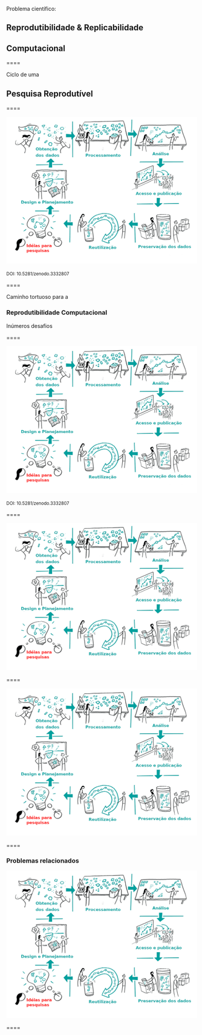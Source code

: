 Problema científico:

## Reprodutibilidade & Replicabilidade
## Computacional

====

Ciclo de uma
## Pesquisa Reprodutível

====

![avatar][avatar]

[avatar]: ../shared/img/research-cycle.png

<small>DOI: 10.5281/zenodo.3332807</small>

====

Caminho tortuoso para a
### Reprodutibilidade Computacional
Inúmeros desafios

====

![avatar][avatar]

[avatar]: ../shared/img/reproducibility.png

<small>DOI: 10.5281/zenodo.3332807</small>

====

![avatar][avatar]

[avatar]: ../shared/img/rep.png

====

![avatar][avatar]

[avatar]: ../shared/img/111.png

====

### Problemas relacionados

![avatar][avatar]

[avatar]: ../shared/img/dep.jpeg

====
